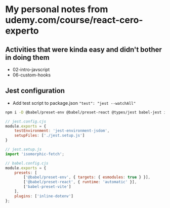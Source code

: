 # My personal notes from udemy.com/course/react-cero-experto
## Activities that were kinda easy and didn't bother in doing them
- 02-intro-javscript
- 06-custom-hooks

## Jest configuration
- Add test script to package.json `"test": "jest --watchAll"`
```bash
npm i -D @babel/preset-env @babel/preset-react @types/jest babel-jest isomorphic-fetch jest jest-environment-jsdom @testing-library/react babel-preset-vite babel-plugin-inline-dotenv
```

```js
// jest.config.cjs
module.exports = {
    testEnvironment: 'jest-environment-jsdom',
    setupFiles: ['./jest.setup.js']
}
```

```js
// jest.setup.js
import 'isomorphic-fetch';
```

```js
// babel.config.cjs
module.exports = {
    presets: [
        ['@babel/preset-env', { targets: { esmodules: true } }],
        ['@babel/preset-react', { runtime: 'automatic' }],
        ['babel-preset-vite']
    ],
    plugins: ['inline-dotenv']
};
```
